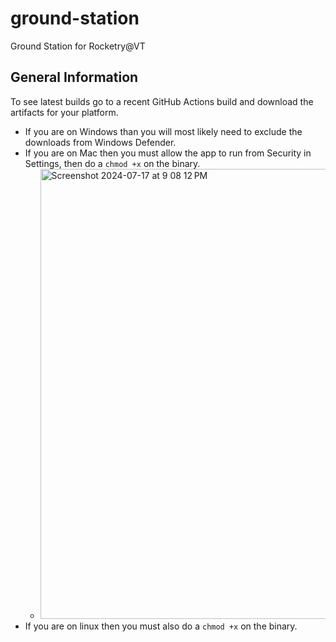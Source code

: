 # ground-station
Ground Station for Rocketry@VT

## General Information
To see latest builds go to a recent GitHub Actions build and download the artifacts for your platform.
- If you are on Windows than you will most likely need to exclude the downloads from Windows Defender.
- If you are on Mac then you must allow the app to run from Security in Settings, then do a ```chmod +x``` on the binary.
  - <img width="720" alt="Screenshot 2024-07-17 at 9 08 12 PM" src="https://github.com/user-attachments/assets/cec6da2f-3064-4fa2-9d0d-300d3fad507c">
- If you are on linux then you must also do a ```chmod +x``` on the binary.
